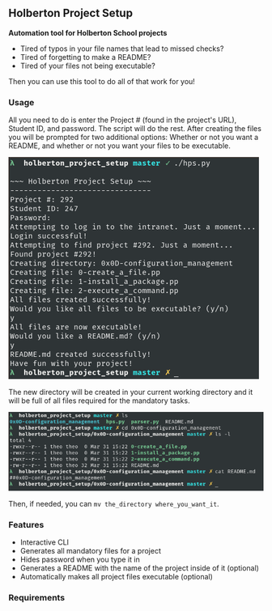 ## Holberton Project Setup
**Automation tool for Holberton School projects**

- Tired of typos in your file names that lead to missed checks?
- Tired of forgetting to make a README?
- Tired of your files not being executable?

Then you can use this tool to do all of that work for you!

### Usage
All you need to do is enter the Project # (found in the project's URL), 
Student ID, and password. The script will do the rest. After creating the files
you will be prompted for two additional options: Whether or not you want a
README, and whether or not you want your files to be executable.

![Step 1](images/hps1.png)

The new directory will be created in your current working directory and it will
be full of all files required for the mandatory tasks.

![Step 2](images/hps2.png)

Then, if needed, you can `mv the_directory where_you_want_it`.


### Features
- Interactive CLI
- Generates all mandatory files for a project
- Hides password when you type it in
- Generates a README with the name of the project inside of it (optional)
- Automatically makes all project files executable (optional)

### Requirements

